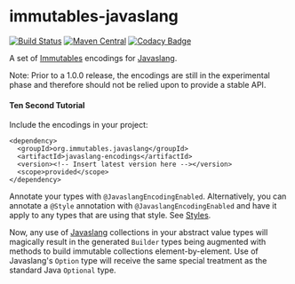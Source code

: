 immutables-javaslang
===

[![Build Status](https://travis-ci.org/immutables/immutables-javaslang.svg)](https://travis-ci.org/immutables/immutables-javaslang)
[![Maven Central](https://maven-badges.herokuapp.com/maven-central/org.immutables.javaslang/javaslang/badge.png)](https://maven-badges.herokuapp.com/maven-central/org.immutables.javaslang/javaslang)
[![Codacy Badge](https://api.codacy.com/project/badge/Grade/cc5eddb214a34815be5b01df4a3b2493)](https://www.codacy.com/app/github_79/immutables-javaslang?utm_source=github.com&amp;utm_medium=referral&amp;utm_content=immutables/immutables-javaslang&amp;utm_campaign=Badge_Grade)

A set of [Immutables](http://immutables.org) encodings for [Javaslang](http://javaslang.io).

Note: Prior to a 1.0.0 release, the encodings are still in the
experimental phase and therefore should not be relied upon to provide
a stable API.

#### Ten Second Tutorial

Include the encodings in your project:

```
<dependency>
  <groupId>org.immutables.javaslang</groupId>
  <artifactId>javaslang-encodings</artifactId>
  <version><!-- Insert latest version here --></version>
  <scope>provided</scope>
</dependency>
```

Annotate your types with `@JavaslangEncodingEnabled`. Alternatively,
you can annotate a `@Style` annotation with `@JavaslangEncodingEnabled`
and have it apply to any types that are using that style. See
[Styles](http://immutables.github.io/style.html).

Now, any use of [Javaslang](http://javaslang.io) collections in your
abstract value types will magically result in the generated `Builder`
types being augmented with methods to build immutable collections
element-by-element. Use of Javaslang's `Option` type will receive
the same special treatment as the standard Java `Optional` type.

